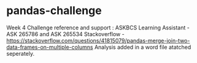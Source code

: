 # pandas-challenge
Week 4 Challenge
reference and support :
ASKBCS Learning Assistant - ASK 265786 and ASK 265534
Stackoverflow - https://stackoverflow.com/questions/41815079/pandas-merge-join-two-data-frames-on-multiple-columns
Analysis added in a word file atatched seperately.

